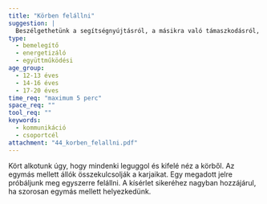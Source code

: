 ```yaml
---
title: "Körben felállni"
suggestion: | 
  Beszélgethetünk a segítségnyújtásról, a másikra való támaszkodásról, az érintésről.
type:
  - bemelegítő
  - energetizáló
  - együttműködési
age_group:
  - 12-13 éves
  - 14-16 éves
  - 17-20 éves
time_req: "maximum 5 perc"
space_req: ""
tool_req: ""
keywords: 
  - kommunikáció
  - csoportcél
attachment: "44_korben_felallni.pdf"
---
```


 Kört alkotunk úgy, hogy mindenki leguggol és kifelé néz a körből. Az egymás mellett állók összekulcsolják a karjaikat. Egy megadott jelre próbáljunk meg egyszerre felállni. A kísérlet sikeréhez nagyban hozzájárul, ha szorosan egymás mellett helyezkedünk.  
  
